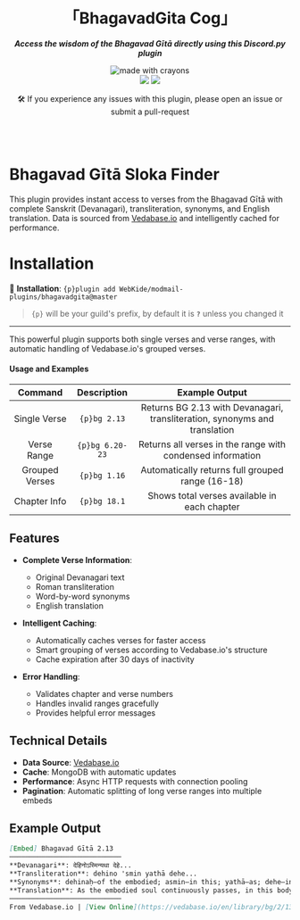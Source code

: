 <div align="center">
<h1>「BhagavadGita Cog」</h1>
<p><b><i>Access the wisdom of the Bhagavad Gītā directly using this Discord.py plugin</i></b></p>
</div>

<div align="center">
<img src="http://forthebadge.com/images/badges/made-with-crayons.svg?style=for-the-badge" alt="made with crayons"><br>
<img src="https://img.shields.io/badge/python-v3.7+-12a4ff?style=for-the-badge&logo=python&logoColor=12a4ff">
<img src="https://img.shields.io/badge/library-discord%2Epy-ffbb10?style=for-the-badge">

<p>🛠️ If you experience any issues with this plugin, please open an issue or submit a pull-request</p>
<br><br>
</div>

# Bhagavad Gītā Sloka Finder

This plugin provides instant access to verses from the Bhagavad Gītā with complete Sanskrit (Devanagari), transliteration, synonyms, and English translation. Data is sourced from [Vedabase.io](https://vedabase.io) and intelligently cached for performance.

# Installation

🔸 <b>Installation</b>: `{p}plugin add WebKide/modmail-plugins/bhagavadgita@master`

> `{p}` will be your guild's prefix, by default it is **`?`** unless you changed it

- - - -

This powerful plugin supports both single verses and verse ranges, with automatic handling of Vedabase.io's grouped verses.

#### Usage and Examples ####
|    **Command**  	 	|    **Description**  	 	|    **Example Output**    |
|:-----------------------:	|:-----------------------:	|:----------------------:	|
|  Single Verse  |  `{p}bg 2.13`  |    Returns BG 2.13 with Devanagari, transliteration, synonyms and translation  |
|  Verse Range  |  `{p}bg 6.20-23`  |    Returns all verses in the range with condensed information  |
|  Grouped Verses  |  `{p}bg 1.16`  |    Automatically returns full grouped range (16-18)  |
|  Chapter Info  |  `{p}bg 18.1`  |    Shows total verses available in each chapter  |

## Features

- **Complete Verse Information**:
  - Original Devanagari text
  - Roman transliteration
  - Word-by-word synonyms
  - English translation

- **Intelligent Caching**:
  - Automatically caches verses for faster access
  - Smart grouping of verses according to Vedabase.io's structure
  - Cache expiration after 30 days of inactivity

- **Error Handling**:
  - Validates chapter and verse numbers
  - Handles invalid ranges gracefully
  - Provides helpful error messages

## Technical Details

- **Data Source**: [Vedabase.io](https://vedabase.io/en/library/bg)
- **Cache**: MongoDB with automatic updates
- **Performance**: Async HTTP requests with connection pooling
- **Pagination**: Automatic splitting of long verse ranges into multiple embeds

## Example Output

```markdown
[Embed] Bhagavad Gītā 2.13
────────────────────────────
**Devanagari**: देहिनोऽस्मिन्यथा देहे...
**Transliteration**: dehino 'smin yathā dehe...
**Synonyms**: dehinaḥ—of the embodied; asmin—in this; yathā—as; dehe—in the body...
**Translation**: As the embodied soul continuously passes, in this body, from boyhood to youth to old age...
────────────────────────────
From Vedabase.io | [View Online](https://vedabase.io/en/library/bg/2/13/)
